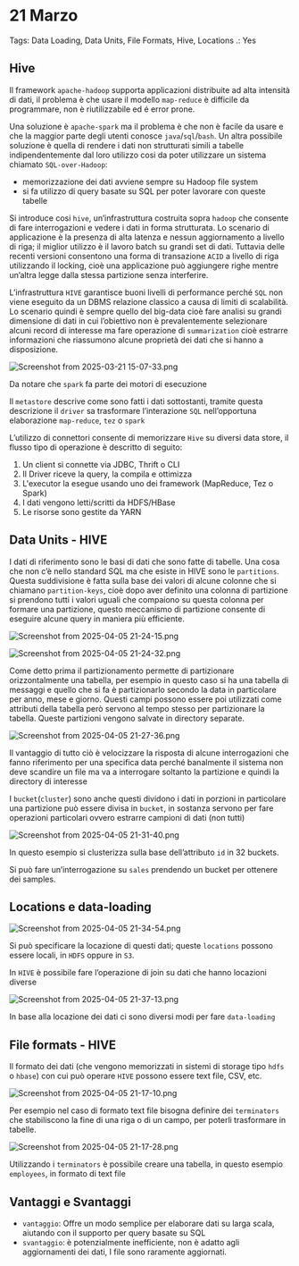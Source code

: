 # 21 Marzo

Tags: Data Loading, Data Units, File Formats, Hive, Locations
.: Yes

## Hive

Il framework `apache-hadoop` supporta applicazioni distribuite ad alta intensità di dati, il problema è che usare il modello `map-reduce` è difficile da programmare, non è riutilizzabile ed é error prone.

Una soluzione è `apache-spark` ma il problema è che non è facile da usare e che la maggior parte degli utenti conosce `java`/`sql`/`bash`. Un altra possibile soluzione è quella di rendere i dati non strutturati simili a tabelle indipendentemente dal loro utilizzo cosi da poter utilizzare un sistema chiamato `SQL-over-Hadoop`:

- memorizzazione dei dati avviene sempre su Hadoop file system
- si fa utilizzo di query basate su SQL per poter lavorare con queste tabelle

Si introduce cosi `hive`, un’infrastruttura costruita sopra `hadoop` che consente di fare interrogazioni e vedere i dati in forma strutturata. Lo scenario di applicazione è la presenza di alta latenza e nessun aggiornamento a livello di riga; il miglior utilizzo è il lavoro batch su grandi set di dati. Tuttavia delle recenti versioni consentono una forma di transazione `ACID` a livello di riga utilizzando il locking, cioè una applicazione può aggiungere righe mentre un’altra legge dalla stessa partizione senza interferire. 

L’infrastruttura `HIVE` garantisce buoni livelli di performance perché `SQL` non viene eseguito da un DBMS relazione classico a causa di limiti di scalabilità. Lo scenario quindi è sempre quello del big-data cioè fare analisi su grandi dimensione di dati in cui l’obiettivo non è prevalentemente selezionare alcuni record di interesse ma fare operazione di `summarization` cioè estrarre informazioni che riassumono alcune proprietà dei dati che si hanno a disposizione.

![Screenshot from 2025-03-21 15-07-33.png](Screenshot_from_2025-03-21_15-07-33.png)

Da notare che `spark` fa parte dei motori di esecuzione

Il `metastore` descrive come sono fatti i dati sottostanti, tramite questa descrizione il `driver` sa trasformare l’interazione `SQL` nell’opportuna elaborazione `map-reduce`, `tez` o `spark`

L’utilizzo di connettori consente di memorizzare `Hive` su diversi data store, il flusso tipo di operazione è descritto di seguito:

1. Un client si connette via JDBC, Thrift o CLI
2. Il Driver riceve la query, la compila e ottimizza
3. L'executor la esegue usando uno dei framework (MapReduce, Tez o Spark)
4. I dati vengono letti/scritti da HDFS/HBase
5. Le risorse sono gestite da YARN

## Data Units - HIVE

I dati di riferimento sono le basi di dati che sono fatte di tabelle. Una cosa che non c’è nello standard SQL ma che esiste in HIVE sono le `partitions`. Questa suddivisione è fatta sulla base dei valori di alcune colonne che si chiamano `partition-keys`, cioè dopo aver definito una colonna di partizione si prendono tutti i valori uguali che compaiono su questa colonna per formare una partizione, questo meccanismo di partizione consente di eseguire alcune query in maniera più efficiente.

![Screenshot from 2025-04-05 21-24-15.png](Screenshot_from_2025-04-05_21-24-15.png)

![Screenshot from 2025-04-05 21-24-32.png](Screenshot_from_2025-04-05_21-24-32.png)

Come detto prima il partizionamento permette di partizionare orizzontalmente una tabella, per esempio in questo caso si ha una tabella di messaggi e quello che si fa è partizionarlo secondo la data in particolare per anno, mese e giorno. Questi campi possono essere poi utilizzati come attributi della tabella però servono al tempo stesso per partizionare la tabella. Queste partizioni vengono salvate in directory separate.

![Screenshot from 2025-04-05 21-27-36.png](Screenshot_from_2025-04-05_21-27-36.png)

Il vantaggio di tutto ciò è velocizzare la risposta di alcune interrogazioni che fanno riferimento per una specifica data perché banalmente il sistema non deve scandire un file ma va a interrogare soltanto la partizione e quindi la directory di interesse

I `bucket`(`cluster`) sono anche questi dividono i dati in porzioni in particolare una partizione può essere divisa in `bucket`, in sostanza servono per fare operazioni particolari ovvero estrarre campioni di dati (non tutti)

![Screenshot from 2025-04-05 21-31-40.png](Screenshot_from_2025-04-05_21-31-40.png)

In questo esempio si clusterizza sulla base dell’attributo `id` in 32 buckets.

Si può fare un’interrogazione su `sales` prendendo un bucket per ottenere dei samples.

## Locations e data-loading

![Screenshot from 2025-04-05 21-34-54.png](Screenshot_from_2025-04-05_21-34-54.png)

Si può specificare la locazione di questi dati; queste `locations` possono essere locali, in `HDFS` oppure in `S3`.

In `HIVE` è possibile fare l’operazione di join su dati che hanno locazioni diverse

![Screenshot from 2025-04-05 21-37-13.png](Screenshot_from_2025-04-05_21-37-13.png)

In base alla locazione dei dati ci sono diversi modi per fare `data-loading`

## File formats - HIVE

Il formato dei dati (che vengono memorizzati in sistemi di storage tipo `hdfs` o `hbase`) con cui può operare `HIVE` possono essere text file, CSV, etc.

![Screenshot from 2025-04-05 21-17-10.png](Screenshot_from_2025-04-05_21-17-10.png)

Per esempio nel caso di formato text file bisogna definire dei `terminators` che stabiliscono la fine di una riga o di un campo, per poterli trasformare in tabelle.

![Screenshot from 2025-04-05 21-17-28.png](Screenshot_from_2025-04-05_21-17-28.png)

Utilizzando i `terminators` è possibile creare una tabella, in questo esempio `employees`, in formato di text file 

## Vantaggi e Svantaggi

- `vantaggio`: Offre un modo semplice per elaborare dati su larga scala, aiutando con il supporto per query basate su SQL
- `svantaggio`: è potenzialmente inefficiente, non è adatto agli aggiornamenti dei dati, I file sono raramente aggiornati.